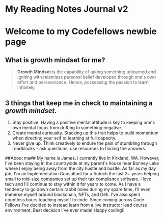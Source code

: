 # My Reading Notes Journal v2 

# Welcome to my Codefellows newbie page

## What is growth mindset for me?

> **Growth Mindset** is the capability of taking something unlearned and igniting with relentless personal belief developed through one's own effort and perseverance. Hence, possessing the passion to learn infinitely.

## 3 things that keep me in check to maintaining a *growth mindset*.
1) Stay positive. Having a positive mental attitude is key to keeping one's own mental focus from drifting to something negative.
2) Create mental curiousity. Stacking up this trait helps to build momentum when directing your self to learning at full capacity.
3) Never give up. Think creatively to endure the pain of stumbling through roadblocks - ask questions; use resources to finding the answers.


##About me##
My name is James. I currently live in Kirkland, WA. However, I've been staying in the countryside at my parent's house near Bonney Lake where I enjoy being away from the city hustle and bustle. As far as my day job, I'm an Implementation Consultant for a fintech the last 3+ years helping small to mid-size companies set up their tax compliance software. I love tech and I'll continue to stay within it for years to come. As I have a tendency to go down certain rabbit holes during my spare time, I'll even immerse myself around blockchain, NFTs, and Defi. I've also spent countless hours teaching myself to code. Since coming across Code Fellows I've decided to instead learn from a live instructor lead course environment. Best decision I've ever made! Happy coding!!


